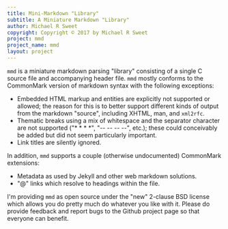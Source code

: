 ```yaml
---
title: Mini-Markdown "Library"
subtitle: A Miniature Markdown "Library"
author: Michael R Sweet
copyright: Copyright © 2017 by Michael R Sweet
project: mmd
project_name: mmd
layout: project
---
```


`mmd` is a miniature markdown parsing "library" consisting of a single C source
file and accompanying header file.  `mmd` mostly conforms to the CommonMark
version of markdown syntax with the following exceptions:

- Embedded HTML markup and entities are explicitly not supported or allowed; the
  reason for this is to better support different kinds of output from the
  markdown "source", including XHTML, man, and `xml2rfc`.
- Thematic breaks using a mix of whitespace and the separator character are not
  supported ("* * * *", "-- -- -- --", etc.); these could conceivably be added
  but did not seem particularly important.
- Link titles are silently ignored.

In addition, <code>mmd</code> supports a couple (otherwise undocumented)
CommonMark extensions:

- Metadata as used by Jekyll and other web markdown solutions.
- "@" links which resolve to headings within the file.

I'm providing `mmd` as open source under the "new" 2-clause BSD license which
allows you do pretty much do whatever you like with it.  Please do provide
feedback and report bugs to the Github project page so that everyone can
benefit.
